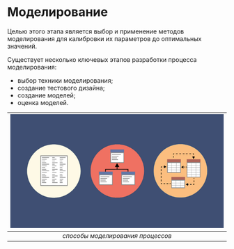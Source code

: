 Моделирование
======================

Целью этого этапа является выбор и применение методов моделирования для калибровки их параметров до оптимальных значений.

Существует несколько ключевых этапов разработки процесса моделирования:
- выбор техники моделирования;
- создание тестового дизайна;
- создание моделей;
- оценка моделей.

| ![modeling_techniques.png](/images/modeling_techniques.png) | 
|:--:| 
| *способы моделирования процессов* |
